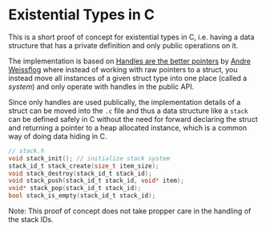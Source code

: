 # Existential Types in C
This is a short proof of concept for existential types in C, i.e. having a data structure that has a private definition and only public operations on it.

The implementation is based on [Handles are the better pointers](https://floooh.github.io/2018/06/17/handles-vs-pointers.html) by [Andre Weissflog](https://twitter.com/flohofwoe) where instead of working with raw pointers to a struct, you instead move all instances of a given struct type into one place (called a _system_) and only operate with handles in the public API.

Since only handles are used publically, the implementation details of a struct can be moved into the `.c` file and thus a data structure like a `stack` can be defined safely in C without the need for forward declaring the struct and returning a pointer to a heap allocated instance, which is a common way of doing data hiding in C.

```C
// stack.h
void stack_init(); // initialize stack system
stack_id_t stack_create(size_t item_size);
void stack_destroy(stack_id_t stack_id);
void stack_push(stack_id_t stack_id, void* item);
void* stack_pop(stack_id_t stack_id);
bool stack_is_empty(stack_id_t stack_id);
```

Note: This proof of concept does not take propper care in the handling of the stack IDs.
